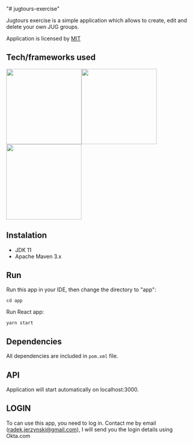 "# jugtours-exercise" 

Jugtours exercise is a simple application which allows to create, edit and delete your own JUG groups.

Application is licensed by [MIT](https://opensource.org/licenses/mit-license.php)

## Tech/frameworks used ##

<img src="https://whirly.pl/wp-content/uploads/2017/05/spring.png" width="200"><img src="http://yaqzi.pl/wp-content/uploads/2016/12/apache_maven.png" width="200"><img src="https://jules-grospeiller.fr/media/logo_competences/lang/json.png" width="200">

## Instalation ##

* JDK 11
* Apache Maven 3.x

## Run ##
Run this app in your IDE, then change the directory to "app":
```
cd app
```
Run React app:
```
yarn start
```


## Dependencies ##
All dependencies are included in `pom.xml` file.

## API ##

Application will start automatically on localhost:3000.

## LOGIN ##

To can use this app, you need to log in. Contact me by email (radek.jerzynski@gmail.com), I will send you the login details using Okta.com 
